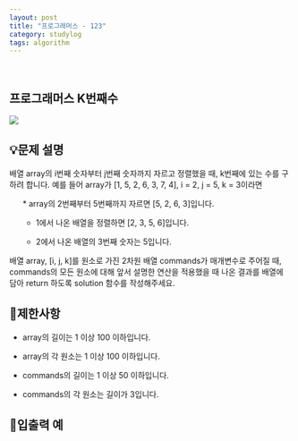 ```yaml
---
layout: post
title: "프로그래머스 - 123"
category: studylog
tags: algorithm
---
```


<br>

## 프로그래머스 K번째수


![](https://velog.velcdn.com/images/dlsdud9098/post/e1464da6-734f-4172-a5d3-8df73b71a328/image.png)
## 💡문제 설명
배열 array의 i번째 숫자부터 j번째 숫자까지 자르고 정렬했을 때, k번째에 있는 수를 구하려 합니다.
예를 들어 array가 [1, 5, 2, 6, 3, 7, 4], i = 2, j = 5, k = 3이라면
<ol>
* array의 2번째부터 5번째까지 자르면 [5, 2, 6, 3]입니다.




* 1에서 나온 배열을 정렬하면 [2, 3, 5, 6]입니다.




* 2에서 나온 배열의 3번째 숫자는 5입니다.


</ol>배열 array, [i, j, k]를 원소로 가진 2차원 배열 commands가 매개변수로 주어질 때, commands의 모든 원소에 대해 앞서 설명한 연산을 적용했을 때 나온 결과를 배열에 담아 return 하도록 solution 함수를 작성해주세요.


## 🚫제한사항


* array의 길이는 1 이상 100 이하입니다.




* array의 각 원소는 1 이상 100 이하입니다.




* commands의 길이는 1 이상 50 이하입니다.




* commands의 각 원소는 길이가 3입니다.




## 🔢입출력 예

